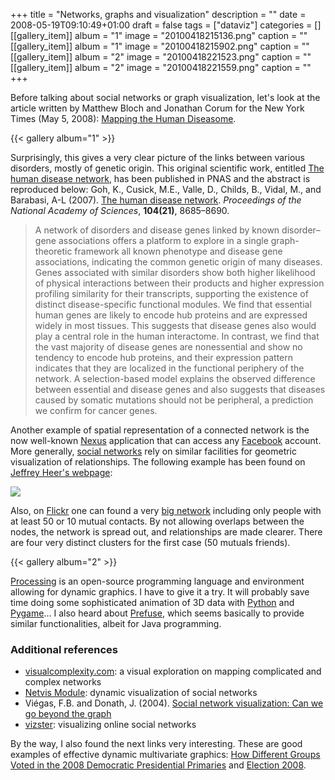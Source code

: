 +++
title = "Networks, graphs and visualization"
description = ""
date = 2008-05-19T09:10:49+01:00
draft = false
tags = ["dataviz"]
categories = []
[[gallery_item]]
album = "1"
image = "20100418215136.png"
caption = ""
[[gallery_item]]
album = "1"
image = "20100418215902.png"
caption = ""
[[gallery_item]]
album = "2"
image = "20100418221523.png"
caption = ""
[[gallery_item]]
album = "2"
image = "20100418221559.png"
caption = ""
+++


Before talking about social networks or graph visualization, let's look at the article written by Matthew Bloch and Jonathan Corum for the New York Times (May 5, 2008): [Mapping the Human Diseasome][Mapping the Human Diseasome].

{{< gallery album="1" >}}

Surprisingly, this gives a very clear picture of the links between various disorders, mostly of genetic origin. This original scientific work, entitled [The human disease network][The human disease network], has been published in PNAS and the abstract is reproduced below:
Goh, K., Cusick, M.E., Valle, D., Childs, B., Vidal, M., and Barabasi, A-L (2007). [The human disease network](http://www.pnas.org/content/104/21/8685.full.pdf+html). *Proceedings of the National Academy of Sciences*, **104(21)**, 8685–8690.

> A network of disorders and disease genes linked by known disorder–gene associations offers a platform to explore in a single graph-theoretic framework all known phenotype and disease gene associations, indicating the common genetic origin of many diseases. Genes associated with similar disorders show both higher likelihood of physical interactions between their products and higher expression profiling similarity for their transcripts, supporting the existence of distinct disease-specific functional modules. We find that essential human genes are likely to encode hub proteins and are expressed widely in most tissues. This suggests that disease genes also would play a central role in the human interactome. In contrast, we find that the vast majority of disease genes are nonessential and show no tendency to encode hub proteins, and their expression pattern indicates that they are localized in the functional periphery of the network. A selection-based model explains the observed difference between essential and disease genes and also suggests that diseases caused by somatic mutations should not be peripheral, a prediction we confirm for cancer genes.

Another example of spatial representation of a connected network is the now well-known [Nexus][Nexus] application that can access any [Facebook][Facebook] account. More generally, [social networks] rely on similar facilities for geometric visualization of relationships. The following example has been found on [Jeffrey Heer's webpage][Jeffrey Heer]:

![](/img/20100418221053.png)

Also, on [Flickr][Flickr] one can found a very [big network][big network] including only people
with at least 50 or 10 mutual contacts. By not allowing overlaps between the
nodes, the network is spread out, and relationships are made clearer. There
are four very distinct clusters for the first case (50 mutuals friends).

{{< gallery album="2" >}}

[Processing][Processing] is an open-source programming language and environment allowing for dynamic graphics. I have to give it a try. It will probably save time doing some sophisticated animation of 3D data with [Python][Python] and [Pygame][Pygame]… I also heard about [Prefuse][Prefuse], which seems basically to provide similar functionalities, albeit for Java programming.

### Additional references

- [visualcomplexity.com][visualcomplexity.com]: a visual exploration on mapping complicated and complex networks
- [Netvis Module][Netvis Module]: dynamic visualization of social networks
- Viégas, F.B. and Donath, J. (2004). [Social network visualization: Can we go beyond the graph][Social network visualization: Can we go beyond the graph]
- [vizster][vizster]: visualizing online social networks

By the way, I also found the next links very interesting. These are good examples of effective dynamic multivariate graphics: [How Different Groups Voted in the 2008 Democratic Presidential Primaries](http://www.nytimes.com/2008/06/04/us/politics/04margins_graphic.html?_r=1&adxnnl=1&oref=slogin&adxnnlx=1214644831-qeylfyYWD94KlCriI9qINA) and [Election 2008](http://politics.nytimes.com/election-guide/2008/finances/map/index.html).

[Mapping the Human Diseasome]: http://www.nytimes.com/interactive/2008/05/05/science/20080506_DISEASE.html
[The human disease network]: http://www.pnas.org/content/104/21/8685.full.pdf+html
[Nexus]: http://nexus.ludios.net/
[Facebook]: http://www.facebook.com
[social networks]: http://en.wikipedia.org/wiki/Social_network "Wikipedia"
[Jeffrey Heer]: http://www.cs.berkeley.edu/~jheer/socialnet/
[Flickr]: http://www.flickr.com
[big network]: http://www.flickr.com/photos/gustavog/4499404/in/set-113313/
[Processing]: http://www.processing.org/
[Python]: http://www.python.org/
[Pygame]: http://www.pygame.org/
[Prefuse]: http://prefuse.org/
[visualcomplexity.com]: http://www.visualcomplexity.com/vc/
[Netvis Module]: http://www.netvis.org/resources.php
[Social network visualization: Can we go beyond the graph]: http://alumni.media.mit.edu/~fviegas/papers/viegas-cscw04.pdf
[vizster]: http://jheer.org/vizster/
[big network]: http://www.flickr.com/photos/gustavog/4499404/in/set-113313/